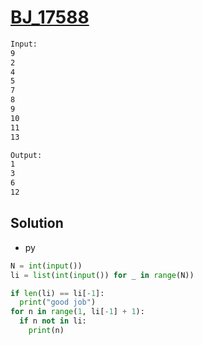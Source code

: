 # [BJ_17588](https://acmicpc.net/problem/17588)



```txt
Input:
9
2
4
5
7
8
9
10
11
13

Output:
1
3
6
12
```

## Solution

* py

```py
N = int(input())
li = list(int(input()) for _ in range(N))

if len(li) == li[-1]:
  print("good job")
for n in range(1, li[-1] + 1):
  if n not in li:
    print(n)
```
